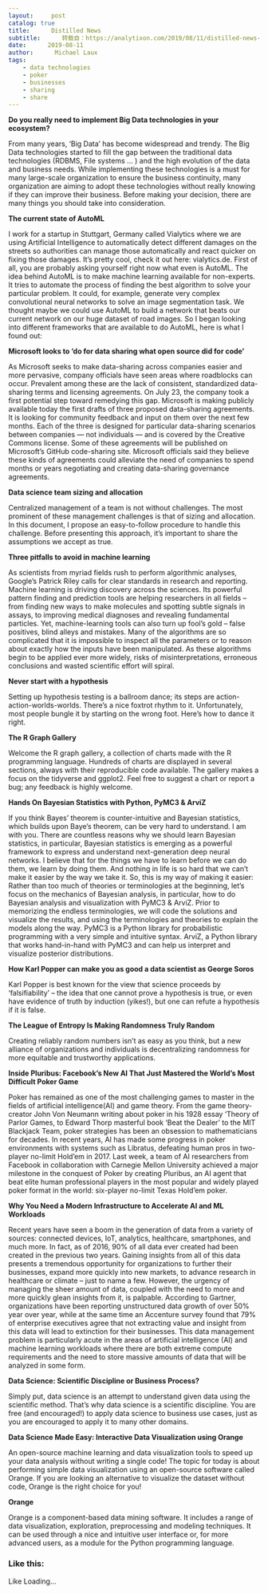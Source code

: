 ```yaml
---
layout:     post
catalog: true
title:      Distilled News
subtitle:      转载自：https://analytixon.com/2019/08/11/distilled-news-1159/
date:      2019-08-11
author:      Michael Laux
tags:
    - data technologies
    - poker
    - businesses
    - sharing
    - share
---
```


**Do you really need to implement Big Data technologies in your ecosystem?**

From many years, ‘Big Data’ has become widespread and trendy. The Big Data technologies started to fill the gap between the traditional data technologies (RDBMS, File systems … ) and the high evolution of the data and business needs. While implementing these technologies is a must for many large-scale organization to ensure the business continuity, many organization are aiming to adopt these technologies without really knowing if they can improve their business. Before making your decision, there are many things you should take into consideration.

**The current state of AutoML**

I work for a startup in Stuttgart, Germany called Vialytics where we are using Artificial Intelligence to automatically detect different damages on the streets so authorities can manage those automatically and react quicker on fixing those damages. It’s pretty cool, check it out here: vialytics.de. First of all, you are probably asking yourself right now what even is AutoML. The idea behind AutoML is to make machine learning available for non-experts. It tries to automate the process of finding the best algorithm to solve your particular problem. It could, for example, generate very complex convolutional neural networks to solve an image segmentation task. We thought maybe we could use AutoML to build a network that beats our current network on our huge dataset of road images. So I began looking into different frameworks that are available to do AutoML, here is what I found out:

**Microsoft looks to ‘do for data sharing what open source did for code’**

As Microsoft seeks to make data-sharing across companies easier and more pervasive, company officials have seen areas where roadblocks can occur. Prevalent among these are the lack of consistent, standardized data-sharing terms and licensing agreements. On July 23, the company took a first potential step toward remedying this gap. Microsoft is making publicly available today the first drafts of three proposed data-sharing agreements. It is looking for community feedback and input on them over the next few months. Each of the three is designed for particular data-sharing scenarios between companies — not individuals — and is covered by the Creative Commons license. Some of these agreements will be published on Microsoft’s GitHub code-sharing site. Microsoft officials said they believe these kinds of agreements could alleviate the need of companies to spend months or years negotiating and creating data-sharing governance agreements.

**Data science team sizing and allocation**

Centralized management of a team is not without challenges. The most prominent of these management challenges is that of sizing and allocation. In this document, I propose an easy-to-follow procedure to handle this challenge. Before presenting this approach, it’s important to share the assumptions we accept as true.

**Three pitfalls to avoid in machine learning**

As scientists from myriad fields rush to perform algorithmic analyses, Google’s Patrick Riley calls for clear standards in research and reporting. Machine learning is driving discovery across the sciences. Its powerful pattern finding and prediction tools are helping researchers in all fields – from finding new ways to make molecules and spotting subtle signals in assays, to improving medical diagnoses and revealing fundamental particles. Yet, machine-learning tools can also turn up fool’s gold – false positives, blind alleys and mistakes. Many of the algorithms are so complicated that it is impossible to inspect all the parameters or to reason about exactly how the inputs have been manipulated. As these algorithms begin to be applied ever more widely, risks of misinterpretations, erroneous conclusions and wasted scientific effort will spiral.

**Never start with a hypothesis**

Setting up hypothesis testing is a ballroom dance; its steps are action-action-worlds-worlds. There’s a nice foxtrot rhythm to it. Unfortunately, most people bungle it by starting on the wrong foot. Here’s how to dance it right.

**The R Graph Gallery**

Welcome the R graph gallery, a collection of charts made with the R programming language. Hundreds of charts are displayed in several sections, always with their reproducible code available. The gallery makes a focus on the tidyverse and ggplot2. Feel free to suggest a chart or report a bug; any feedback is highly welcome.

**Hands On Bayesian Statistics with Python, PyMC3 & ArviZ**

If you think Bayes’ theorem is counter-intuitive and Bayesian statistics, which builds upon Baye’s theorem, can be very hard to understand. I am with you. There are countless reasons why we should learn Bayesian statistics, in particular, Bayesian statistics is emerging as a powerful framework to express and understand next-generation deep neural networks. I believe that for the things we have to learn before we can do them, we learn by doing them. And nothing in life is so hard that we can’t make it easier by the way we take it. So, this is my way of making it easier: Rather than too much of theories or terminologies at the beginning, let’s focus on the mechanics of Bayesian analysis, in particular, how to do Bayesian analysis and visualization with PyMC3 & ArviZ. Prior to memorizing the endless terminologies, we will code the solutions and visualize the results, and using the terminologies and theories to explain the models along the way. PyMC3 is a Python library for probabilistic programming with a very simple and intuitive syntax. ArviZ, a Python library that works hand-in-hand with PyMC3 and can help us interpret and visualize posterior distributions.

**How Karl Popper can make you as good a data scientist as George Soros**

Karl Popper is best known for the view that science proceeds by ‘falsifiability’ – the idea that one cannot prove a hypothesis is true, or even have evidence of truth by induction (yikes!), but one can refute a hypothesis if it is false.

**The League of Entropy Is Making Randomness Truly Random**

Creating reliably random numbers isn’t as easy as you think, but a new alliance of organizations and individuals is decentralizing randomness for more equitable and trustworthy applications.

**Inside Pluribus: Facebook’s New AI That Just Mastered the World’s Most Difficult Poker Game**

Poker has remained as one of the most challenging games to master in the fields of artificial intelligence(AI) and game theory. From the game theory-creator John Von Neumann writing about poker in his 1928 essay ‘Theory of Parlor Games, to Edward Thorp masterful book ‘Beat the Dealer’ to the MIT Blackjack Team, poker strategies has been an obsession to mathematicians for decades. In recent years, AI has made some progress in poker environments with systems such as Libratus, defeating human pros in two-player no-limit Hold’em in 2017. Last week, a team of AI researchers from Facebook in collaboration with Carnegie Mellon University achieved a major milestone in the conquest of Poker by creating Pluribus, an AI agent that beat elite human professional players in the most popular and widely played poker format in the world: six-player no-limit Texas Hold’em poker.

**Why You Need a Modern Infrastructure to Accelerate AI and ML Workloads**

Recent years have seen a boom in the generation of data from a variety of sources: connected devices, IoT, analytics, healthcare, smartphones, and much more. In fact, as of 2016, 90% of all data ever created had been created in the previous two years. Gaining insights from all of this data presents a tremendous opportunity for organizations to further their businesses, expand more quickly into new markets, to advance research in healthcare or climate – just to name a few. However, the urgency of managing the sheer amount of data, coupled with the need to more and more quickly glean insights from it, is palpable. According to Gartner, organizations have been reporting unstructured data growth of over 50% year over year, while at the same time an Accenture survey found that 79% of enterprise executives agree that not extracting value and insight from this data will lead to extinction for their businesses. This data management problem is particularly acute in the areas of artificial intelligence (AI) and machine learning workloads where there are both extreme compute requirements and the need to store massive amounts of data that will be analyzed in some form.

**Data Science: Scientific Discipline or Business Process?**

Simply put, data science is an attempt to understand given data using the scientific method. That’s why data science is a scientific discipline. You are free (and encouraged!) to apply data science to business use cases, just as you are encouraged to apply it to many other domains.

**Data Science Made Easy: Interactive Data Visualization using Orange**

An open-source machine learning and data visualization tools to speed up your data analysis without writing a single code! The topic for today is about performing simple data visualization using an open-source software called Orange. If you are looking an alternative to visualize the dataset without code, Orange is the right choice for you!

**Orange**

Orange is a component-based data mining software. It includes a range of data visualization, exploration, preprocessing and modeling techniques. It can be used through a nice and intuitive user interface or, for more advanced users, as a module for the Python programming language.

### Like this:

Like Loading...
